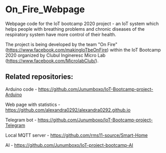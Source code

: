 # On_Fire_Webpage
Webpage code for the IoT bootcamp 2020 project - an IoT system which helps people with breathing problems and chronic diseases of the respiratory system have more control of their health.

The project is being developed by the team "On Fire" (https://www.facebook.com/makingIoTbeOnFire) within the IoT Bootcamp 2020 organized by Clubul Ingineresc Micro Lab (https://www.facebook.com/MicrolabClub/).
## Related repositories:
Arduino code - https://github.com/Junumboxo/IoT-Bootcamp-project-Arduino

Web page with statistics - https://github.com/alexandra0292/alexandra0292.github.io

Telegram bot - https://github.com/Junumboxo/IoT-Bootcamp-project-Telegram

Local MQTT server - https://github.com/rms11-source/Smart-Home

AI - https://github.com/Junumboxo/IoT-project-bootcamp-AI
